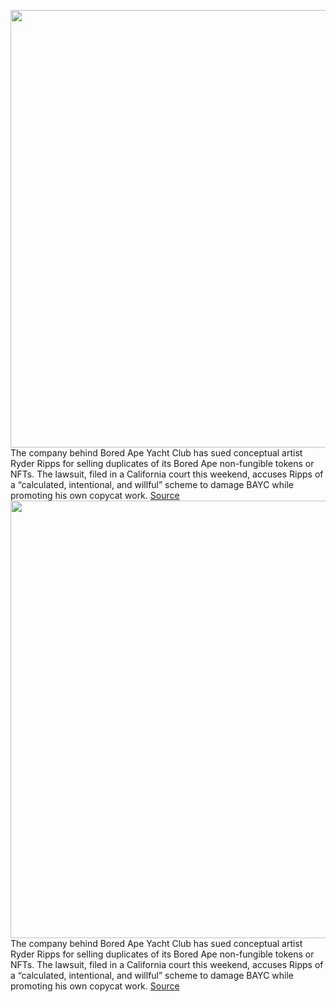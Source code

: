 <img src='https://cdn.vox-cdn.com/thumbor/hTku1hHeR47k2JA7RhsAjuWL56c=/0x0:1742x1270/1200x800/filters:focal(732x496:1010x774)/cdn.vox-cdn.com/uploads/chorus_image/image/71024956/bayc.0.png' width='700px' /><br/>
The company behind Bored Ape Yacht Club has sued conceptual artist Ryder Ripps for selling duplicates of its Bored Ape non-fungible tokens or NFTs. The lawsuit, filed in a California court this weekend, accuses Ripps of a “calculated, intentional, and willful” scheme to damage BAYC while promoting his own copycat work.
<a href='https://www.theverge.com/2022/6/28/23184747/bored-apes-yuga-labs-ryder-ripps-lawsuit-trademark-infringement'> Source <a/><img src='https://cdn.vox-cdn.com/thumbor/hTku1hHeR47k2JA7RhsAjuWL56c=/0x0:1742x1270/1200x800/filters:focal(732x496:1010x774)/cdn.vox-cdn.com/uploads/chorus_image/image/71024956/bayc.0.png' width='700px' /><br/>
The company behind Bored Ape Yacht Club has sued conceptual artist Ryder Ripps for selling duplicates of its Bored Ape non-fungible tokens or NFTs. The lawsuit, filed in a California court this weekend, accuses Ripps of a “calculated, intentional, and willful” scheme to damage BAYC while promoting his own copycat work.
<a href='https://www.theverge.com/2022/6/28/23184747/bored-apes-yuga-labs-ryder-ripps-lawsuit-trademark-infringement'> Source <a/>
